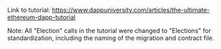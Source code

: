 Link to tutorial: https://www.dappuniversity.com/articles/the-ultimate-ethereum-dapp-tutorial

Note: All "Election" calls in the tutorial were changed to "Elections" for standardization, including the naming of the migration and contract file.
